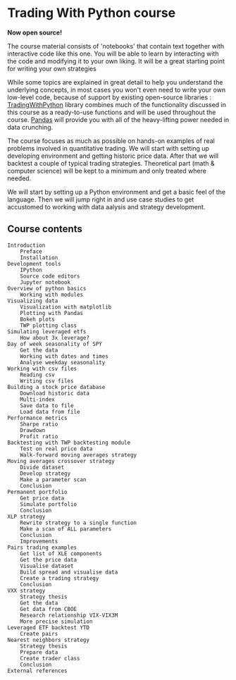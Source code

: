 # Trading With Python course

**Now open source!**

The course material consists of 'notebooks' that contain text together with interactive code like this one. 
You will be able to learn by interacting with the code and modifying it to your own liking. It will be a great starting point for writing your own strategies

While some topics are explained in great detail to help you understand the underlying concepts, 
in most cases you won't even need to write your own low-level code, because of support by existing open-source libraries :
[TradingWithPython](https://github.com/sjev/trading-with-python) library combines much of the functionality discussed in this course as a ready-to-use functions and will be used throughout the course. 
[Pandas](https://pandas.pydata.org/) will provide you with all of the heavy-lifting power needed in data crunching.

The course focuses as much as possible on hands-on examples of real problems involved in quantitative trading.  We will start with setting up developing environment and getting historic price data. After that we will backtest a couple of  typical trading strategies.  Theoretical part (math & computer science) will  be kept to a minimum and only treated where needed.

We will start by setting up a Python environment and get a basic feel of the language. Then we will jump right in and use case studies to get accustomed to working with data aalysis and strategy development.




## Course contents

    Introduction
        Preface
        Installation
    Development tools
        IPython
        Source code editors
        Jupyter notebook
    Overview of python basics
        Working with modules
    Visualizing data
        Visualization with matplotlib
        Plotting with Pandas
        Bokeh plots
        TWP plotting class
    Simulating leveraged etfs
        How about 3x leverage?
    Day of week seasonality of SPY
        Get the data
        Working with dates and times
        Analyse weekday seasonality
    Working with csv files
        Reading csv
        Writing csv files
    Building a stock price database
        Download historic data
        Multi-index
        Save data to file
        Load data from file
    Performance metrics
        Sharpe ratio
        Drawdown
        Profit ratio
    Backtesting with TWP backtesting module
        Test on real price data
        Walk-forward moving averages strategy
    Moving averages crossover strategy
        Divide dataset
        Develop strategy
        Make a parameter scan
        Conclusion
    Permanent portfolio
        Get price data
        Simulate portfolio
        Conclusion
    XLP strategy
        Rewrite strategy to a single function
        Make a scan of ALL parameters
        Conclusion
        Improvements
    Pairs trading examples
        Get list of XLE components
        Get the price data
        Visualise dataset
        Build spread and visualise data
        Create a trading strategy
        Conclusion
    VXX strategy
        Strategy thesis
        Get the data
        Get data from CBOE
        Research relationship VIX-VIX3M
        More precise simulation
    Leveraged ETF backtest YTD
        Create pairs
    Nearest neighbors strategy
        Strategy thesis
        Prepare data
        Create trader class
        Conclusion
    External references
